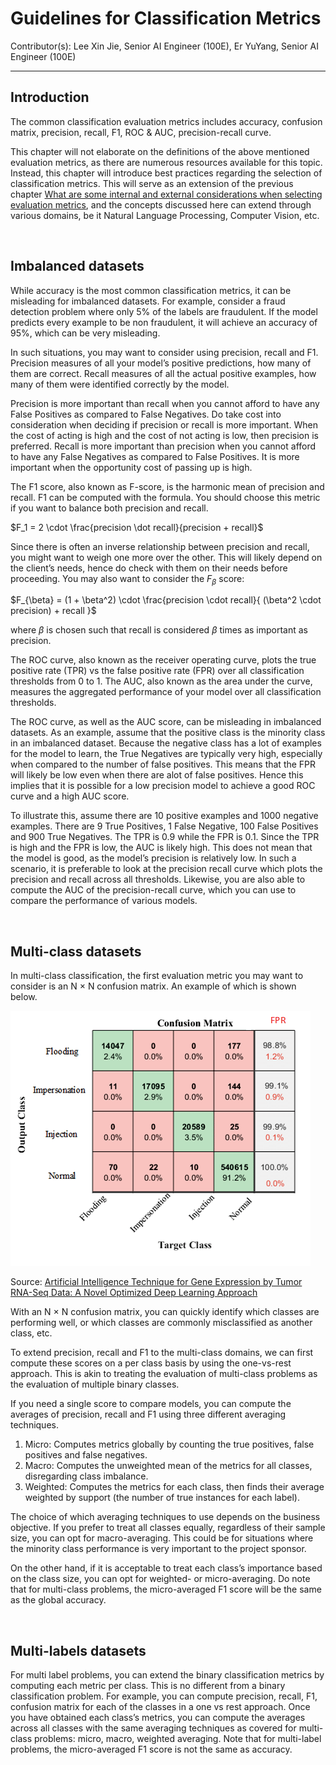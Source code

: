 # Guidelines for Classification Metrics

Contributor(s): Lee Xin Jie, Senior AI Engineer (100E), Er YuYang, Senior AI Engineer (100E)

---

## Introduction
The common classification evaluation metrics includes accuracy, confusion matrix, precision, recall, F1, ROC & AUC, precision-recall curve. 

This chapter will not elaborate on the definitions of the above mentioned evaluation metrics, as there are numerous resources available for this topic. Instead, this chapter will introduce best practices regarding the selection of classification metrics. This will serve as an extension of the previous chapter [What are some internal and external considerations when selecting evaluation metrics](optimising-and-satisficing.md), and the concepts discussed here can extend through various domains, be it Natural Language Processing, Computer Vision, etc.

<br/>

## Imbalanced datasets
While accuracy is the most common classification metrics, it can be misleading for imbalanced datasets. For example, consider a fraud detection problem where only 5% of the labels are fraudulent. If the model predicts every example to be non fraudulent, it will achieve an accuracy of 95%, which can be very misleading.

In such situations, you may want to consider using precision, recall and F1. Precision measures of all your model’s positive predictions, how many of them are correct. Recall measures of all the actual positive examples, how many of them were identified correctly by the model. 

Precision is more important than recall when you cannot afford to have any False Positives as compared to False Negatives. Do take cost into consideration when deciding if precision or recall is more important. When the cost of acting is high and the cost of not acting is low, then precision is preferred. Recall is more important than precision when you cannot afford to have any False Negatives as compared to False Positives. It is more important when the opportunity cost of passing up is high.

The F1 score, also known as F-score, is the harmonic mean of precision and recall. F1 can be computed with the formula. You should choose this metric if you want to balance both precision and recall.

$F_1 = 2 \cdot \frac{precision \dot recall}{precision + recall}$

Since there is often an inverse relationship between precision and recall, you might want to weigh one more over the other. This will likely depend on the client’s needs, hence do check with them on their needs before proceeding. You may also want to consider the $F_{\beta}$ score:

$F_{\beta} = (1 + \beta^2) \cdot \frac{precision \cdot recall}{ (\beta^2 \cdot precision) + recall }$

where $\beta$ is chosen such that recall is considered $\beta$ times as important as precision.

The ROC curve, also known as the receiver operating curve, plots the true positive rate (TPR) vs the false positive rate (FPR) over all classification thresholds from 0 to 1. The AUC, also known as the area under the curve, measures the aggregated performance of your model over all classification thresholds.

The ROC curve, as well as the AUC score, can be misleading in imbalanced datasets. As an example, assume that the positive class is the minority class in an imbalanced dataset.  Because the negative class has a lot of examples for the model to learn, the True Negatives are typically very high, especially when compared to the number of false positives. This means that the FPR will likely be low even when there are alot of false positives. Hence this implies that it is possible for a low precision model to achieve a good ROC curve and a high AUC score.  

To illustrate this, assume there are 10 positive examples and 1000 negative examples. There are 9 True Positives, 1 False Negative, 100 False Positives and 900 True Negatives. The TPR is 0.9 while the FPR is 0.1. Since the TPR is high and the FPR is low, the AUC is likely high. This does not mean that the model is good, as the model’s precision is relatively low. In such a scenario, it is preferable to look at the precision recall curve which plots the precision and recall across all thresholds. Likewise, you are also able to compute the AUC of the precision-recall curve, which you can use to compare the performance of various models.

<br/>

## Multi-class datasets

In multi-class classification, the first evaluation metric you may want to consider is an N $\times$ N confusion matrix. An example of which is shown below.

![Confusion Matrix](../assets/images/diagrams/confusion-matrix.png)

Source: [Artificial Intelligence Technique for Gene Expression by Tumor RNA-Seq Data: A Novel Optimized Deep Learning Approach](https://www.researchgate.net/profile/Tahmina-Zebin/publication/332526113/figure/fig4/AS:762078440747009@1558705067842/Confusion-matrix-of-the-test-dataset.ppm)

With an N $\times$ N confusion matrix, you can quickly identify which classes are performing well, or which classes are commonly misclassified as another class, etc.

To extend precision, recall and F1 to the multi-class domains, we can first compute these scores on a per class basis by using the one-vs-rest approach. This is akin to treating the evaluation of multi-class problems as the evaluation of multiple binary classes.

If you need a single score to compare models, you can compute the averages of precision, recall and F1 using three different averaging techniques.
1. Micro: Computes metrics globally by counting the true positives, false positives and false negatives.
2. Macro: Computes the unweighted mean of the metrics for all classes, disregarding class imbalance.
3. Weighted: Computes the metrics for each class, then finds their average weighted by support (the number of true instances for each label).

The choice of which averaging techniques to use depends on the business objective. If you prefer to treat all classes equally, regardless of their sample size, you can opt for macro-averaging. This could be for situations where the minority class performance is very important to the project sponsor. 

On the other hand, if it is acceptable to treat each class’s importance based on the class size, you can opt for weighted- or micro-averaging. Do note that for multi-class problems, the micro-averaged F1 score will be the same as the global accuracy.

<br/>

## Multi-labels datasets
For multi label problems, you can extend the binary classification metrics by computing each metric per class. This is no different from a binary classification problem. For example, you can compute precision, recall, F1, confusion matrix for each of the classes in a one vs rest approach.  Once you have obtained each class’s metrics, you can compute the averages across all classes with the same averaging techniques as covered for multi-class problems: micro, macro, weighted averaging. Note that for multi-label problems, the micro-averaged F1 score is not the same as accuracy.
